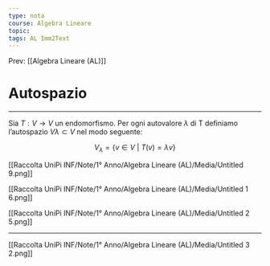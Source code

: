 ```yaml
---
type: nota
course: Algebra Lineare
topic: 
tags: AL Imm2Text 
---
```


Prev: [[Algebra Lineare (AL)]]

# Autospazio
---


Sia $T : V \rightarrow V$ un endomorfismo. Per ogni autovalore $\lambda$ di T definiamo l’autospazio $V\lambda \subset V$ nel modo seguente:

$$
V_\lambda = \{v \in V \ | \ T(v) = \lambda v \}
$$

[[Raccolta UniPi INF/Note/1° Anno/Algebra Lineare (AL)/Media/Untitled 9.png]]

[[Raccolta UniPi INF/Note/1° Anno/Algebra Lineare (AL)/Media/Untitled 1 6.png]]

[[Raccolta UniPi INF/Note/1° Anno/Algebra Lineare (AL)/Media/Untitled 2 5.png]]

---

[[Raccolta UniPi INF/Note/1° Anno/Algebra Lineare (AL)/Media/Untitled 3 2.png]]

